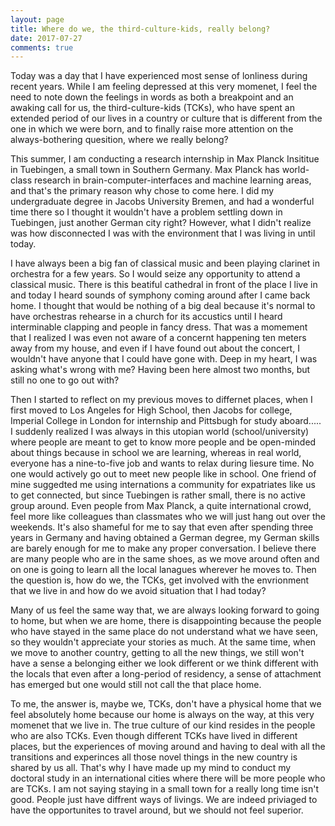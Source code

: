 ```yaml
---
layout: page
title: Where do we, the third-culture-kids, really belong?
date: 2017-07-27
comments: true
---
```


Today was a day that I have experienced most sense of lonliness during recent years. While
I am feeling depressed at this very momenet, I feel the need to note down the feelings in words 
as both a breakpoint and an awaking call for us, the third-culture-kids (TCKs), who have spent
 an extended period of our lives in a country or culture that is different from the one in which
 we were born, and to finally raise more attention on the always-bothering quesition, where we
 really belong? 
 
 This summer, I am conducting a research internship in Max Planck Insititue in Tuebingen, a small
 town in Southern Germany. Max Planck has world-class research in brain-computer-interfaces and 
 machine learning areas, and that's the primary reason why chose to come here. I did my undergraduate 
 degree in Jacobs University Bremen, and had a wonderful time there so I thought it wouldn't have a problem
 settling down in Tuebingen, just another German city right? 
 However, what I didn't realize was how disconnected I was with the environment that I was living in until today.
 
 I have always been a big fan of classical music and been playing clarinet in orchestra for a few years. So 
 I would seize any opportunity to attend a classical music. There is this beatiful cathedral in front 
 of the place I live in and today I heard sounds of symphony coming around after I came back home. I thought
 that would be nothing of a big deal because it's normal to have orchestras rehearse in a church for its
 accustics until I heard interminable clapping and people in fancy dress. That was a momement that I realized
 I was even not aware of a concernt happening ten meters away from my house, and even if I have found out
 about the concert, I wouldn't have anyone that I could have gone with. Deep in my heart, I was asking what's wrong with me? Having been here almost two months, but still no one to go out with? 
 
 Then I started to reflect on my previous moves to differnet places, when I first moved to Los Angeles for High School, then Jacobs for college, Imperial College in London for internship and Pittsbugh for study aboard..... I suddenly realized I was always in this utopian world (school/university) where people are meant to get to know more people and be open-minded about things because in school we are learning, whereas in real world, everyone has a nine-to-five job and wants to relax during liesure time. No one would actively go out to meet new people like in school. One friend of mine suggedted me using internations a community for expatriates like us to get connected, but since Tuebingen is rather small, there is no active group around. Even people from Max Planck, a quite international crowd, feel more like colleagues than classmates who we will just hang out over the weekends. It's also shameful for me to say that even after spending three years in Germany and having obtained a German degree, my German skills are barely enough for me to make any proper conversation. I believe there are many people who are in the same shoes, as we move around often and on one is going to learn all the local lanagues wherever he moves to. Then the question is, how do we, the TCKs, get involved with the envrionment that we live in and how do we avoid situation that I had today? 
 
 Many of us feel the same way that, we are always looking forward to going to home, but when we are home, there is disappointing because the people who have stayed in the same place do not understand what we have seen, so they wouldn't appreciate your stories as much. At the same time, when we move to another country, getting to all the new things, we still won't have a sense a belonging either we look different or we think different with the locals that even after a long-period of residency, a sense of attachment has emerged but one would still not call the that place home. 
 
 To me, the answer is, maybe we, TCKs, don't have a physical home that we feel absolutely home because our home is always on the way, at this very momenet that we live in. The true culture of our kind resides in the people who are also TCKs. Even though different TCKs have lived in different places, but the experiences of moving around and having to deal with all the transitions and experinces all those novel things in the new country is shared by us all. That's why I have made up my mind to conduct my doctoral study in an international cities where there will be more people who are TCKs. I am not saying staying in a small town for a really long time isn't good. People just have diffrent ways of livings. We are indeed priviaged to have the opportunites to travel around, but we should not feel superior. 
 
 
 
 
 
 
 
